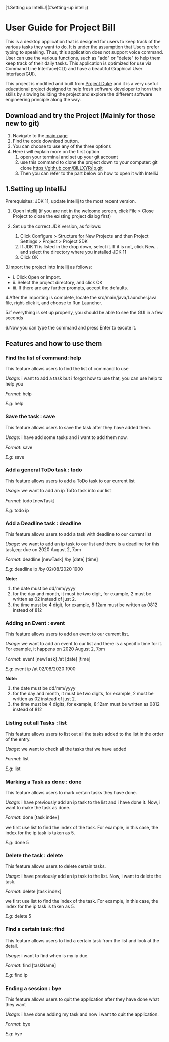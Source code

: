  [1.Setting up IntelliJ](#setting-up intellij)

# User Guide for Project Bill

This is a desktop application that is designed for users to keep track
of the various tasks they want to do. It is under the assumption that 
Users prefer typing to speaking. Thus, this application does not support
voice command. User can use the various functions, such as "add" or "delete"
to help them keep track of their daily tasks. This application is optimized for use via Command Line Interface(CLI) and have
a beautiful Graphical User Interface(GUI). 

This project is modified and built from [Project Duke](https://nus-cs2103-ay1920s2.github.io/website/se-book-adapted/projectDuke/index.html)
and it is a very useful educational project designed to help fresh software
developer to horn their skills by slowing building the project and explore
the different software engineering principle along the way.

## Download and try the Project (Mainly for those new to git)

1. Navigate to the [main page](https://github.com/BILLXYR/ip)
2. Find the code download button.
3. You can choose to use any of the three options
4. Here i will explain more on the first option
   1. open your terminal and set up your git account
   2. use this command to clone the project down to your computer: git clone https://github.com/BILLXYR/ip.git
   3. Then you can refer to the part below on how to open it with IntelliJ

## 1.Setting up IntelliJ

Prerequisites: JDK 11, update Intellij to the most recent version.

1. Open Intellij (if you are not in the welcome screen, click File > Close Project to close the existing project dialog first)

2. Set up the correct JDK version, as follows:
   1. Click Configure > Structure for New Projects and then Project Settings > Project > Project SDK
   2. If JDK 11 is listed in the drop down, select it. If it is not, click New... and select the directory where you installed JDK 11
   3. Click OK
  
3.Import the project into Intellij as follows:

   * i.  Click Open or Import.
   * ii. Select the project directory, and click OK
   * iii. If there are any further prompts, accept the defaults.

4.After the importing is complete, locate the src/main/java/Launcher.java file, right-click it, and choose to Run Launcher. 

5.if everything is set up properly, you should be able to see the GUI in a few seconds

6.Now you can type the command and press Enter to excute it.


## Features and how to use them

### **Find the list of command: help**

This feature allows users to find the list of command to use

*Usage*: i want to add a task but i forgot how to use that, you can use help to help you

*Format*: help

*E.g*: help

###  **Save the task : save**

This feature allows users to save the task after they have added them.

*Usage*: i have add some tasks and i want to add them now.

*Format*: save

*E.g*: save

### **Add a general ToDo task : todo**

This feature allows users to add a ToDo task to our current list

*Usage*: we want to add an ip ToDo task into our list

*Format*: todo [newTask]

*E.g*: todo ip


### **Add a Deadline task : deadline**

This feature allows users to add a task with deadline to our current list

*Usage*: we want to add an ip task to our list and there is a deadline 
for this task,eg: due on 2020 August 2, 7pm

*Format*: deadline [newTask] /by [date] [time]

*E.g*: deadline ip /by 02/08/2020 1900

**Note:**
1. the date must be dd/mm/yyyy
2. for the day and month, it must be 
two digit, for example, 2 must be written as 02 instead of just 2.
3. the time must be 4 digit, for example, 8:12am must be written as 0812 instead of 812


### **Adding an Event : event**

This feature allows users to add an event to our current list.

*Usage*: we want to add an event to our list and there is a specific time for it.
For example, it happens on 2020 August 2, 7pm

*Format*: event [newTask] /at [date] [time]

*E.g*: event ip /at 02/08/2020 1900

**Note:**
1. the date must be dd/mm/yyyy
2. for the day and month, it must be 
two digits, for example, 2 must be written as 02 instead of just 2.
3. the time must be 4 digits, for example, 8:12am must be written as 0812 instead of 812



### **Listing out all Tasks : list**

This feature allows users to list out all the tasks added to the list in the order of the entry.

*Usage*: we want to check all the tasks that we have added

*Format*: list

*E.g*: list



### **Marking a Task as done : done**

This feature allows users to mark certain tasks they have done.

*Usage*: i have previously add an ip task to the list and i have done it. Now, i want
to make the task as done.


*Format*: done [task index]

we first use list to find the index of the task. For example, in this case, the index 
for the ip task is taken as 5.

*E.g*: done 5



### **Delete the task : delete**

This feature allows users to delete certain tasks.

*Usage*: i have previously add an ip task to the list. Now, i want
to delete the task.


*Format*: delete [task index]

we first use list to find the index of the task. For example, in this case, the index 
for the ip task is taken as 5.

*E.g*: delete 5



### **Find a certain task: find**

This feature allows users to find a certain task from the list and look at the detail.

*Usage*: i want to find when is my ip due.

*Format*: find [taskName]

*E.g*: find ip



###  **Ending a session : bye**

This feature allows users to quit the application after they have done what they want

*Usage*: i have done adding my task and now i want to quit the application.

*Format*: bye

*E.g*: bye
 
